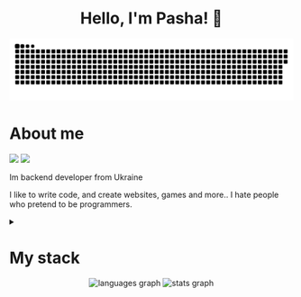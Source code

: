 

<div>
    <h1 style="text-align: center">Hello, I'm Pasha! 👋</h1>
</div>

![Header](https://github.com/pashtetx/pashtetx/blob/main/assets/header.svg)

# About me

<a href="https://t.me/pavelmigainis"><img src="https://img.shields.io/badge/Telegram-blue?style=for-the-badge&logo=telegram&logoColor=white"></a>
<a href="https://discord.gg/vncN7EaBpc"><img src="https://img.shields.io/badge/DISCORD-7289DA?style=for-the-badge&logo=discord&logoColor=white"></a>


Im backend developer from Ukraine

I like to write code, and create websites, games and more..
I hate people who pretend to be programmers.

<details>
    <summary><h1>My stack</h1></summary>
    <h3>Langs<h3>
    <img src="https://cdn.jsdelivr.net/gh/devicons/devicon/icons/python/python-original.svg" height="40" alt="python logo"  />
    <img width="12" />
    <img src="https://cdn.jsdelivr.net/gh/devicons/devicon/icons/cplusplus/cplusplus-original.svg" height="40" alt="cplusplus logo"  />
    <img width="12" />
    <img src="https://cdn.jsdelivr.net/gh/devicons/devicon/icons/csharp/csharp-original.svg" height="40" alt="csharp logo"  />
    <img width="12" />
    <img src="https://cdn.jsdelivr.net/gh/devicons/devicon/icons/lua/lua-original.svg" height="40" alt="lua logo"  />
    <img width="12" />
    <img src="https://cdn.jsdelivr.net/gh/devicons/devicon/icons/javascript/javascript-original.svg" height="40" alt="javascript logo"  />
    <img width="12" />
    <img src="https://cdn.jsdelivr.net/gh/devicons/devicon/icons/java/java-original.svg" height="40" alt="java logo"  />
    <h3>Framework / Techonologies</h3>
    <img src="https://cdn.jsdelivr.net/gh/devicons/devicon/icons/django/django-plain.svg" height="40" alt="django logo"  />
    <img width="12" />
    <img src="https://cdn.jsdelivr.net/gh/devicons/devicon/icons/spring/spring-original.svg" height="40" alt="spring logo"  />
    <img width="12" />
    <img src="https://cdn.jsdelivr.net/gh/devicons/devicon/icons/bootstrap/bootstrap-original.svg" height="40" alt="bootstrap logo"  />
    <img width="12" />
    <img src="https://cdn.jsdelivr.net/gh/devicons/devicon/icons/jquery/jquery-original.svg" height="40" alt="jquery logo"  />
    <img width="12" />
    <img src="https://cdn.jsdelivr.net/gh/devicons/devicon/icons/postgresql/postgresql-original.svg" height="40" alt="postgresql logo"  />
    <img width="12" />
    <img src="https://cdn.jsdelivr.net/gh/devicons/devicon/icons/sqlite/sqlite-original.svg" height="40" alt="sqlite logo"  />
    <img width="12" />
    <img src="https://cdn.jsdelivr.net/gh/devicons/devicon/icons/sqlalchemy/sqlalchemy-original.svg" height="40" alt="sqlalchemy logo"  />
    <img width="12" />
    <img src="https://cdn.jsdelivr.net/gh/devicons/devicon/icons/flask/flask-original.svg" height="40" alt="flask logo"  />
    <img width="12" />
    <img src="https://cdn.jsdelivr.net/gh/devicons/devicon/icons/git/git-original.svg" height="40" alt="git logo"  />
    <img width="12" />
    <img src="https://cdn.jsdelivr.net/gh/devicons/devicon/icons/docker/docker-original.svg" height="40" alt="docker logo"  />
    <img width="12" />
    <img src="https://cdn.jsdelivr.net/gh/devicons/devicon/icons/unity/unity-original.svg" height="40" alt="unity logo"  />
</details>

<div align="center">
  <img src="https://github-readme-stats.vercel.app/api/top-langs?username=pashtetx&locale=en&hide_title=false&layout=compact&card_width=320&langs_count=5&theme=dracula&hide_border=false&order=2" height="150" alt="languages graph"  />
  <img src="https://github-readme-stats.vercel.app/api?username=pashtetx&hide_title=false&hide_rank=false&show_icons=true&include_all_commits=true&count_private=true&disable_animations=false&theme=dracula&locale=en&hide_border=false&order=1" height="150" alt="stats graph"  />
</div>

